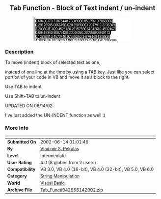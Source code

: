﻿<div align="center">

## Tab Function \- Block of Text  indent / un\-indent

<img src="PIC20026102153475464.gif">
</div>

### Description

To move (indent) block of selected text as one,

instead of one line at the time by using a TAB key. Just like you can select portion of your code in VB and move it as a block to the right.

Use TAB to indent

Use Shift+TAB to un-indent

UPDATED ON 06/14/02:

I've just added the UN-INDENT function as well :)
 
### More Info
 


<span>             |<span>
---                |---
**Submitted On**   |2002-06-14 01:01:46
**By**             |[Vladimir S\. Pekulas](https://github.com/Planet-Source-Code/PSCIndex/blob/master/ByAuthor/vladimir-s-pekulas.md)
**Level**          |Intermediate
**User Rating**    |4.0 (8 globes from 2 users)
**Compatibility**  |VB 3\.0, VB 4\.0 \(16\-bit\), VB 4\.0 \(32\-bit\), VB 5\.0, VB 6\.0
**Category**       |[String Manipulation](https://github.com/Planet-Source-Code/PSCIndex/blob/master/ByCategory/string-manipulation__1-5.md)
**World**          |[Visual Basic](https://github.com/Planet-Source-Code/PSCIndex/blob/master/ByWorld/visual-basic.md)
**Archive File**   |[Tab\_Functi942966142002\.zip](https://github.com/Planet-Source-Code/vladimir-s-pekulas-tab-function-block-of-text-indent-un-indent__1-35702/archive/master.zip)








